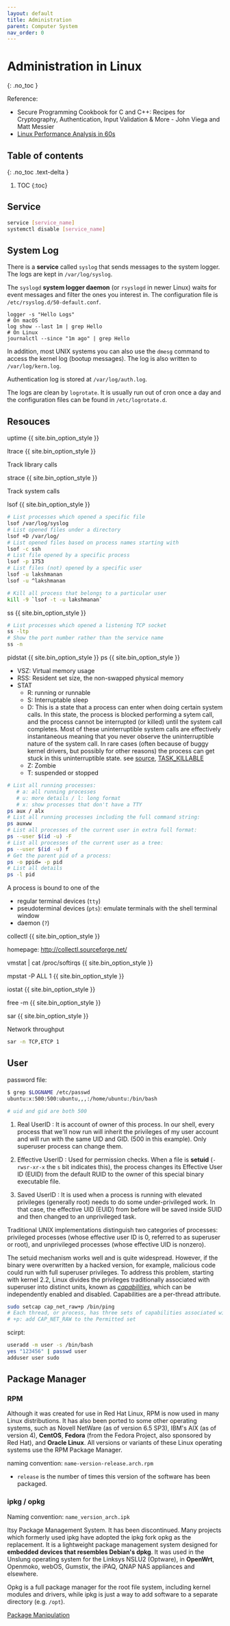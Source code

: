 ```yaml
---
layout: default
title: Administration
parent: Computer System
nav_order: 0
---
```


# Administration in Linux
{: .no_toc }

Reference: 

- Secure Programming Cookbook for C and C++: Recipes for Cryptography, Authentication, Input Validation & More - John Viega and Matt Messier
- [Linux Performance Analysis in 60s](http://www.brendangregg.com/blog/2015-12-03/linux-perf-60s-video.html)

## Table of contents
{: .no_toc .text-delta }

1. TOC
{:toc}

## Service

```bash
service [service_name]
systemctl disable [service_name]
```

## System Log

There is a **service** called `syslog` that sends messages to the system logger. The logs are kept in `/var/log/syslog`.

The `syslogd` **system logger daemon** (or `rsyslogd` in newer Linux) waits for event messages and filter the ones you interest in. The configuration file is `/etc/rsyslog.d/50-default.conf`.

```
logger -s "Hello Logs"
# On macOS
log show --last 1m | grep Hello
# On Linux
journalctl --since "1m ago" | grep Hello
```

In addition, most UNIX systems you can also use the `dmesg` command to access the kernel log (bootup messages). The log is also written to `/var/log/kern.log`.

Authentication log is stored at `/var/log/auth.log`.

The logs are clean by `logrotate`. It is usually run out of cron once a day and the configuration files can be found in `/etc/logrotate.d`.

## Resouces

uptime
{{ site.bin_option_style }}

ltrace
{{ site.bin_option_style }}

Track library calls

strace
{{ site.bin_option_style }}

Track system calls

lsof
{{ site.bin_option_style }}

```bash
# List processes which opened a specific file
lsof /var/log/syslog 
# List opened files under a directory
lsof +D /var/log/
# List opened files based on process names starting with
lsof -c ssh
# List file opened by a specific process
lsof -p 1753
# List files (not) opened by a specific user
lsof -u lakshmanan
lsof -u ^lakshmanan 

# Kill all process that belongs to a particular user
kill -9 `lsof -t -u lakshmanan`
```

ss
{{ site.bin_option_style }}

```bash
# List processes which opened a listening TCP socket 
ss -ltp
# Show the port number rather than the service name
ss -n
```

pidstat
{{ site.bin_option_style }}
ps
{{ site.bin_option_style }}

- VSZ: Virtual memory usage
- RSS: Resident set size, the non-swapped physical memory
- STAT
  - R: running or runnable
  - S: Interruptable sleep
  - D: This is a state that a process can enter when doing certain system calls. In this state, the process is blocked performing a sytem call, and the process cannot be interrupted (or killed) until the system call completes. Most of these uninterruptible system calls are effectively instantaneous meaning that you never observe the uninterruptible nature of the system call. In rare cases (often because of buggy kernel drivers, but possibly for other reasons) the process can get stuck in this uninterruptible state. see [source](https://eklitzke.org/uninterruptible-sleep), [TASK_KILLABLE](https://lwn.net/Articles/288056/)
  - Z: Zombie
  - T: suspended or stopped

```bash
# List all running processes:
   # a: all running processes
   # u: more details / l: long format
   # x: show processes that don't have a TTY
ps aux / alx
# List all running processes including the full command string:
ps auxww
# List all processes of the current user in extra full format:
ps --user $(id -u) -F
# List all processes of the current user as a tree:
ps --user $(id -u) f
# Get the parent pid of a process:
ps -o ppid= -p pid
# List all details
ps -l pid
```

A process is bound to one of the

- regular terminal devices (`tty`)
- pseudoterminal devices (`pts`): emulate terminals with the shell terminal window
- daemon (`?`)

collectl
{{ site.bin_option_style }}

homepage: http://collectl.sourceforge.net/

vmstat | cat /proc/softirqs
{{ site.bin_option_style }}

mpstat -P ALL 1
{{ site.bin_option_style }}

iostat
{{ site.bin_option_style }}

free -m
{{ site.bin_option_style }}

sar
{{ site.bin_option_style }}

Network throughput

```bash
sar -n TCP,ETCP 1
```

## User

password file:

```bash
$ grep $LOGNAME /etc/passwd
ubuntu:x:500:500:ubuntu,,,:/home/ubuntu:/bin/bash

# uid and gid are both 500
```

1. Real UserID : It is account of owner of this process. In our shell, every process that we'll now run will inherit the privileges of my user account and will run with the same UID and GID. (500 in this example). Only superuser process can change them.

2. Effective UserID : Used for permission checks. When a file is **setuid** (`-rwsr-xr-x` the `s` bit indicates this),  the process changes its Effective User ID (EUID) from the default RUID to the owner of this special binary executable file.

3. Saved UserID : It is used when a process is running with elevated privileges (generally root) needs to do some under-privileged work. In that case, the effective UID (EUID) from before will be saved inside SUID and then changed to an unprivileged task. 

Traditional UNIX implementations distinguish two categories of processes: privileged processes (whose effective user ID is 0, referred to as superuser or root), and unprivileged processes (whose effective UID is nonzero). 

The setuid mechanism works well and is quite widespread. However, if the binary were overwritten by a hacked version, for example, malicious code could run with full superuser privileges. To address this problem, starting with kernel 2.2, Linux divides the privileges traditionally associated with superuser into distinct units, known as [_capabilities_](http://man7.org/linux/man-pages/man7/capabilities.7.html), which can be independently enabled and disabled.  Capabilities are a per-thread attribute.

```bash
sudo setcap cap_net_raw+p /bin/ping
# Each thread, or process, has three sets of capabilities associated with it: Permitted, Inheritable and Effective. 
# +p: add CAP_NET_RAW to the Permitted set
```

scirpt:

```bash
useradd -m user -s /bin/bash
yes "123456" | passwd user
adduser user sudo
```

## Package Manager

### RPM

Although it was created for use in Red Hat Linux, RPM is now used in many Linux distributions. It has also been ported to some other operating systems, such as Novell NetWare (as of version 6.5 SP3), IBM's AIX (as of version 4), **CentOS**, **Fedora** (from the Fedora Project, also sponsored by Red Hat), and **Oracle Linux**. All versions or variants of these Linux operating systems use the RPM Package Manager. 

naming convention: `name-version-release.arch.rpm`

- `release` is the number of times this version of the software has been packaged.

### ipkg / opkg

Naming convention: `name_version_arch.ipk`

Itsy Package Management System. It has been discontinued. Many projects which formerly used ipkg have adopted the ipkg fork opkg as the replacement. It is a lightweight package management system designed for **embedded devices that resembles Debian's dpkg**.  It was used in the Unslung operating system for the Linksys NSLU2 (Optware), in **OpenWrt**, Openmoko, webOS, Gumstix, the iPAQ, QNAP NAS appliances and elsewhere.

Opkg is a full package manager for the root file system, including kernel modules and drivers, while ipkg is just a way to add software to a separate directory (e.g. `/opt`).

[Package Manipulation](https://openwrt.org/docs/guide-user/additional-software/opkg)